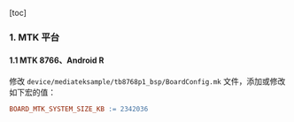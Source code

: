 [toc]

### 1. MTK 平台

#### 1.1 MTK 8766、Android R

修改 `device/mediateksample/tb8768p1_bsp/BoardConfig.mk` 文件，添加或修改如下宏的值：

```makefile
BOARD_MTK_SYSTEM_SIZE_KB := 2342036
```

